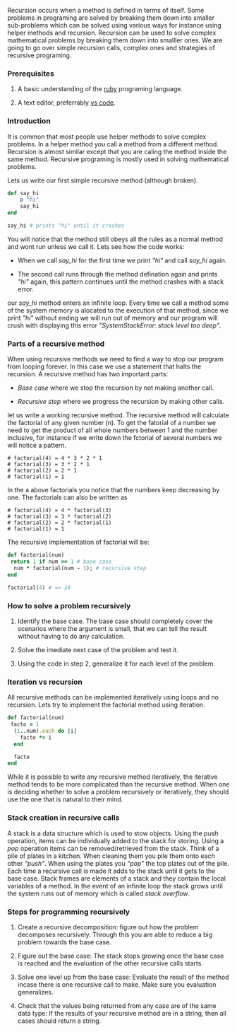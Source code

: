 Recursion occurs when a method is defined in terms of itself. Some problems in programing are solved by breaking them down into smaller sub-problems which can be solved using various ways for instance using helper methods and recursion. Recursion can be used to solve complex mathematical problems by breaking them down into smalller ones. We are going to go over simple recursion calls, complex ones and strategies of recursive programing. 

### Prerequisites
1. A basic understanding of the [ruby](https://www.tutorialspoint.com/ruby/index.htm) programing language.
   
2. A text editor, preferrably [vs code](https://code.visualstudio.com/download).

### Introduction 
It is common that most people use helper methods to solve complex problems. In a helper method you call a method from a different method. Recursion is almost similar except that you are caling the method inside the same method. Recursive programing is mostly used in solving mathematical problems. 

Lets us write our first simple recursive method (although broken).

```rb
def say_hi
    p "hi"
    say_hi
end

say_hi # prints "hi" until it crashes
```

You will notice that the method still obeys all the rules as a normal method and wont run unless we call it. 
Lets see how the code works:
* When we call *say_hi* for the first time we print *"hi"* and call *say_hi* again.
   
* The second call runs through the method defination again and prints *"hi"* again, this pattern continues until the method crashes with a stack error.

our *say_hi* method enters an infinite loop. Every time we call a method some of the system memory is alocated to the execution of that method, since we print *"hi"* without ending we will run out of memory and our program will crush with displaying this error *"SystemStackError: stack level too deep"*. 

### Parts of a recursive method 
When using recursive methods we need to find a way to stop our program from looping forever. In this case we use a statement that halts the recursion. 
A recursive method has two important parts:
* *Base case* where we stop the recursion by not making another call.
  
* *Recursive step* where we progress the recursion by making other calls. 
   
let us write a working recursive method.
The recursive method will calculate the factorial of any given number (n). To get the fatorial of a number we need to get the product of all whole numbers between 1 and the number inclusive, for instance if we write down the fctorial of several numbers we will notice a pattern. 
```
# factorial(4) = 4 * 3 * 2 * 1
# factorial(3) = 3 * 2 * 1
# factorial(2) = 2 * 1
# factorial(1) = 1 
```
In the a above factorials you notice that the numbers keep decreasing by one. 
The factorials can also be written as 
```
# factorial(4) = 4 * factorial(3)
# factorial(3) = 3 * factorial(2)
# factorial(2) = 2 * factorial(1)
# factorial(1) = 1 
 ```
 The recursive implementation of factorial will be:

```rb
def factorial(num)
 return 1 if num == 1 # base case 
  num * factorial(num - 1); # recursive step 
end

factorial(4) # => 24
```

### How to solve a problem recursively 
1. Identify the base case. The base case should completely cover the scenarios where the argument is small, that we can tell the result without having to do any calculation.
    
2. Solve the imediate next case of the problem and test it. 
   
3. Using the code in step 2, generalize it for each level of the problem. 

### Iteration vs recursion 
All recursive methods can be implemented iteratively using loops and no recursion. 
Lets try to implement the factorial method using iteration. 

```rb
def factorial(num)
 facto = 1
  (1..num).each do |i|
    facto *= i
  end

  facto
end
```
While it is possible to write any recursive method iteratively, the iterative method tends to be more complicated than the recursive method. When one is deciding whether to solve a problem recursively or iteratively, they should use the one that is natural to their mind.

### Stack creation in  recursive calls
A stack is a data structure which is used to stow objects. Using the *push* operation, items can be individually added to the stack for storing. Using a *pop* operation items can be removed/retrieved from the stack. Think of a pile of plates in a kitchen. When cleaning them you pile them onto each other *"push"*. When using the plates you *"pop"* the top plates out of the pile. 
Each time a recursive call is made it adds to the stack until it gets to the base case. Stack frames are elements of a stack and they contain the local variables of a method. In the event of an infinite loop the stack grows until the system runs out of memory which is called *stack overflow*.

### Steps for programming recursively 
1. Create a recursive decomposition: figure out how the problem decomposes recursively. Through this you are able to reduce a big problem towards the base case.
   
2. Figure out the base case: The stack stops growing once the base case is reached and the evaluation of the other recursive calls starts. 
   
3. Solve one level up from the base case: Evaluate the result of the method incase there is one recursive call to make. Make sure you evaluation generalizes. 
   
4. Check that the values being returned from any case are of the same data type: If the results of your recursive method are in a string, then all cases should return a string. 



  


